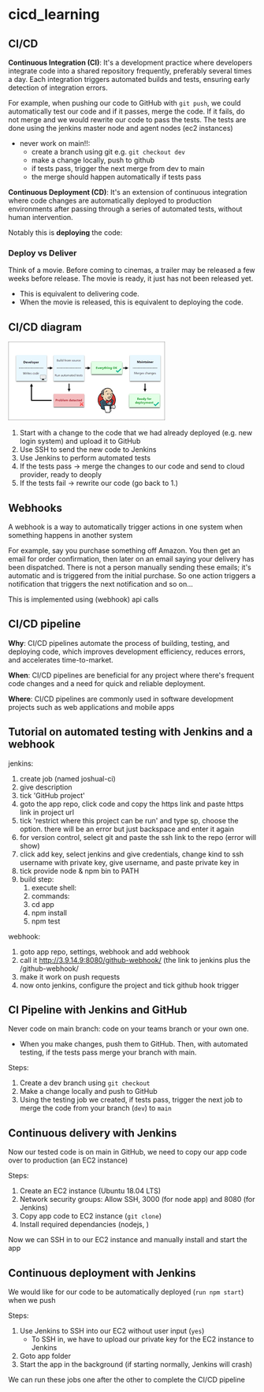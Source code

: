 # cicd_learning

## CI/CD

**Continuous Integration (CI)**: It's a development practice where developers integrate code into a shared repository frequently, preferably several times a day. Each integration triggers automated builds and tests, ensuring early detection of integration errors.

For example, when pushing our code to GitHub with `git push`, we could automatically test our code and if it passes, merge the code. If it fails, do not merge and we would rewrite our code to pass the tests. The tests are done using the jenkins master node and agent nodes (ec2 instances)

- never work on main!!:
  - create a branch using git e.g. `git checkout dev`
  - make a change locally, push to github
  - if tests pass, trigger the next merge from dev to main
  - the merge should happen automatically if tests pass

**Continuous Deployment (CD)**: It's an extension of continuous integration where code changes are automatically deployed to production environments after passing through a series of automated tests, without human intervention.

Notably this is **deploying** the code:

### Deploy vs Deliver

Think of a movie. Before coming to cinemas, a trailer may be released a few weeks before release. The movie is ready, it just has not been released yet.
- This is equivalent to delivering code. 
- When the movie is released, this is equivalent to deploying the code. 

## CI/CD diagram

![image](images/cicdDiagram.png)

1. Start with a change to the code that we had already deployed (e.g. new login system) and upload it to GitHub
2. Use SSH to send the new code to Jenkins
3. Use Jenkins to perform automated tests
4. If the tests pass -> merge the changes to our code and send to cloud provider, ready to deoply
5. If the tests fail -> rewrite our code (go back to 1.)

## Webhooks

A webhook is a way to automatically trigger actions in one system when something happens in another system

For example, say you purchase something off Amazon. You then get an email for order confirmation, then later on an email saying your delivery has been dispatched. There is not a person manually sending these emails; it's automatic and is triggered from the initial purchase. So one action triggers a notification that triggers the next notification and so on...

This is implemented using (webhook) api calls

## CI/CD pipeline

**Why**: CI/CD pipelines automate the process of building, testing, and deploying code, which improves development efficiency, reduces errors, and accelerates time-to-market. 

**When**: CI/CD pipelines are beneficial for any project where there's frequent code changes and a need for quick and reliable deployment.

**Where**: CI/CD pipelines are commonly used in software development projects such as web applications and mobile apps

## Tutorial on automated testing with Jenkins and a webhook
jenkins:

1. create job (named joshual-ci)
2. give description
3. tick 'GitHub project'
4. goto the app repo, click code and copy the https link and
paste https link in project url
1. tick 'restrict where this project can be run' and type sp, choose the option. there will be an error but just backspace and enter it again
2. for version control, select git and paste the ssh link to the repo (error will show)
3. click add key, select jenkins and give credentials, change kind to ssh username with private key, give username, and paste private key in
4. tick provide node & npm bin to PATH
5. build step: 
   1.  execute shell: 
   2.  commands:
   3.  cd app
   4.  npm install
   5.  npm test

webhook:
1. goto app repo, settings, webhook and add webhook
2. call it http://3.9.14.9:8080/github-webhook/ (the link to jenkins plus the /github-webhook/
3. make it work on push requests
4. now onto jenkins, configure the project and tick github hook trigger


## CI Pipeline with Jenkins and GitHub

Never code on main branch: code on your teams branch or your own one.
- When you make changes, push them to GitHub. Then, with automated testing, if the tests pass merge your branch with main. 

Steps:
1. Create a dev branch using `git checkout`
2. Make a change locally and push to GitHub
3. Using the testing job we created, if tests pass, trigger the next job to merge the code from your branch (`dev`) to `main`

## Continuous delivery with Jenkins

Now our tested code is on main in GitHub, we need to copy our app code over to production (an EC2 instance)

Steps:
1. Create an EC2 instance (Ubuntu 18.04 LTS)
2. Network security groups: Allow SSH, 3000 (for node app) and 8080 (for Jenkins)
3. Copy app code to EC2 instance (`git clone`)
4. Install required dependancies (nodejs, )

Now we can SSH in to our EC2 instance and manually install and start the app

## Continuous deployment with Jenkins

We would like for our code to be automatically deployed (`run npm start`) when we push

Steps:
1. Use Jenkins to SSH into our EC2 without user input (`yes`)
   - To SSH in, we have to upload our private key for the EC2 instance to Jenkins
2. Goto app folder
3. Start the app in the background (if starting normally, Jenkins will crash)

We can run these jobs one after the other to complete the CI/CD pipeline




